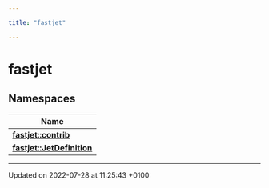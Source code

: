 ```yaml
---

title: "fastjet"

---
```


# fastjet



## Namespaces

| Name           |
| -------------- |
| **[fastjet::contrib](http://example.org/namespaces/namespacefastjet_1_1contrib/)**  |
| **[fastjet::JetDefinition](http://example.org/namespaces/namespacefastjet_1_1jetdefinition/)**  |






-------------------------------

Updated on 2022-07-28 at 11:25:43 +0100